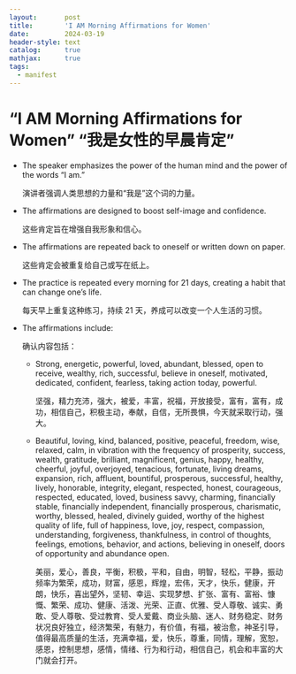 ```yaml
---
layout:       post
title:        'I AM Morning Affirmations for Women'
date:         2024-03-19
header-style: text
catalog:      true
mathjax:      true
tags:
  - manifest
---
```


# “I AM Morning Affirmations for Women” “我是女性的早晨肯定”

- The speaker emphasizes the power of the human mind and the power of the words “I am.”
  
  演讲者强调人类思想的力量和“我是”这个词的力量。
  
- The affirmations are designed to boost self-image and confidence.
  
  这些肯定旨在增强自我形象和信心。
  
- The affirmations are repeated back to oneself or written down on paper.
  
  这些肯定会被重复给自己或写在纸上。
  
- The practice is repeated every morning for 21 days, creating a habit that can change one’s life.
  
  每天早上重复这种练习，持续 21 天，养成可以改变一个人生活的习惯。
  
- The affirmations include:

  确认内容包括：
  
  - Strong, energetic, powerful, loved, abundant, blessed, open to receive, wealthy, rich, successful, believe in oneself, motivated, dedicated, confident, fearless, taking action today, powerful.
    
    坚强，精力充沛，强大，被爱，丰富，祝福，开放接受，富有，富有，成功，相信自己，积极主动，奉献，自信，无所畏惧，今天就采取行动，强大。
  - Beautiful, loving, kind, balanced, positive, peaceful, freedom, wise, relaxed, calm, in vibration with the frequency of prosperity, success, wealth, gratitude, brilliant, magnificent, genius, happy, healthy, cheerful, joyful, overjoyed, tenacious, fortunate, living dreams, expansion, rich, affluent, bountiful, prosperous, successful, healthy, lively, honorable, integrity, elegant, respected, honest, courageous, respected, educated, loved, business savvy, charming, financially stable, financially independent, financially prosperous, charismatic, worthy, blessed, healed, divinely guided, worthy of the highest quality of life, full of happiness, love, joy, respect, compassion, understanding, forgiveness, thankfulness, in control of thoughts, feelings, emotions, behavior, and actions, believing in oneself, doors of opportunity and abundance open.
    
    美丽，爱心，善良，平衡，积极，平和，自由，明智，轻松，平静，振动频率为繁荣，成功，财富，感恩，辉煌，宏伟，天才，快乐，健康，开朗，快乐，喜出望外，坚韧、幸运、实现梦想、扩张、富有、富裕、慷慨、繁荣、成功、健康、活泼、光荣、正直、优雅、受人尊敬、诚实、勇敢、受人尊敬、受过教育、受人爱戴、商业头脑、迷人、财务稳定、财务状况良好独立，经济繁荣，有魅力，有价值，有福，被治愈，神圣引导，值得最高质量的生活，充满幸福，爱，快乐，尊重，同情，理解，宽恕，感恩，控制思想，感情，情绪、行为和行动，相信自己，机会和丰富的大门就会打开。